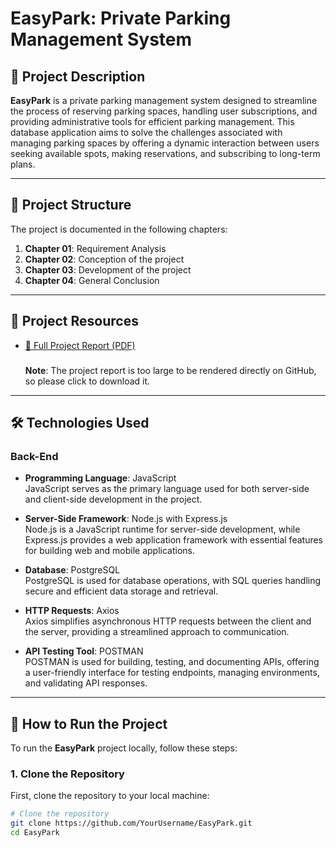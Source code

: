 # EasyPark: Private Parking Management System

## 🌟 Project Description

**EasyPark** is a private parking management system designed to streamline the process of reserving parking spaces, handling user subscriptions, and providing administrative tools for efficient parking management. This database application aims to solve the challenges associated with managing parking spaces by offering a dynamic interaction between users seeking available spots, making reservations, and subscribing to long-term plans.

---

## 📂 Project Structure

The project is documented in the following chapters:
1. **Chapter 01**: Requirement Analysis 
2. **Chapter 02**: Conception of the project
3. **Chapter 03**: Development of the project
4. **Chapter 04**: General Conclusion  

---

## 📄 Project Resources
- [📘 Full Project Report (PDF)](./BDD_report.pdf)
  ###
  **Note**: The project report is too large to be rendered directly on GitHub, so please click to download it.
  
---
## 🛠️ Technologies Used

### **Back-End**
- **Programming Language**: JavaScript  
  JavaScript serves as the primary language used for both server-side and client-side development in the project.  

- **Server-Side Framework**: Node.js with Express.js  
  Node.js is a JavaScript runtime for server-side development, while Express.js provides a web application framework with essential features for building web and mobile applications.  

- **Database**: PostgreSQL  
  PostgreSQL is used for database operations, with SQL queries handling secure and efficient data storage and retrieval.  

- **HTTP Requests**: Axios  
  Axios simplifies asynchronous HTTP requests between the client and the server, providing a streamlined approach to communication.  

- **API Testing Tool**: POSTMAN  
  POSTMAN is used for building, testing, and documenting APIs, offering a user-friendly interface for testing endpoints, managing environments, and validating API responses.  



---

## 🚀 How to Run the Project

To run the **EasyPark** project locally, follow these steps:

### **1. Clone the Repository**

First, clone the repository to your local machine:

```bash
# Clone the repository
git clone https://github.com/YourUsername/EasyPark.git
cd EasyPark

